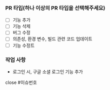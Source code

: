 ### PR 타입(하나 이상의 PR 타입을 선택해주세요)

- [ ] 기능 추가
- [ ] 기능 삭제
- [ ] 버그 수정
- [ ] 의존성, 환경 변수, 빌드 관련 코드 업데이트
- [ ] 기능 수정트

### 작업 사항

- 로그인 시, 구글 소셜 로그인 기능 추가

close #이슈번호
